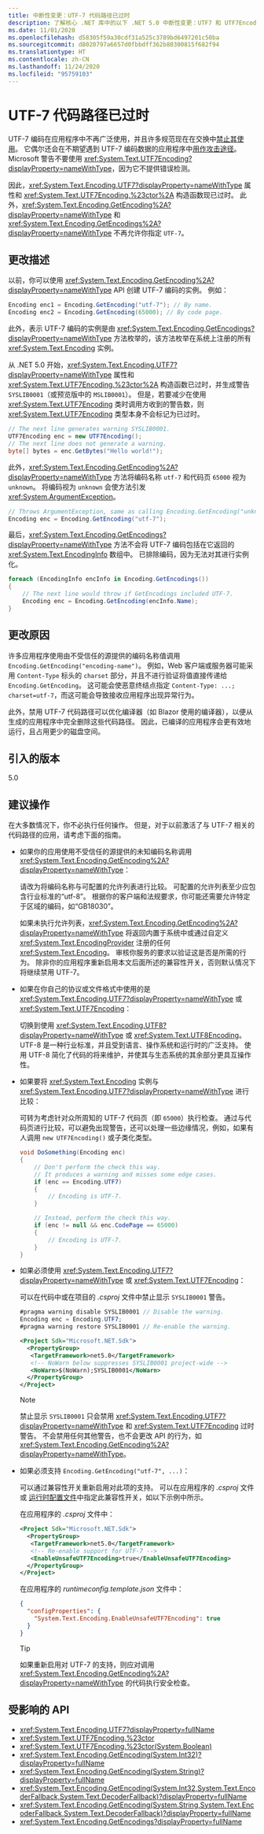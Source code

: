```yaml
---
title: 中断性变更：UTF-7 代码路径已过时
description: 了解核心 .NET 库中的以下 .NET 5.0 中断性变更：UTF7 和 UTF7Encoding 构造函数已过时。
ms.date: 11/01/2020
ms.openlocfilehash: d58305f59a30cdf31a525c3789bd6497201c50ba
ms.sourcegitcommit: d8020797a6657d0fbbdff362b80300815f682f94
ms.translationtype: HT
ms.contentlocale: zh-CN
ms.lasthandoff: 11/24/2020
ms.locfileid: "95759103"
---
```

# <a name="utf-7-code-paths-are-obsolete"></a>UTF-7 代码路径已过时

UTF-7 编码在应用程序中不再广泛使用，并且许多规范现在在交换中[禁止其使用](https://security.stackexchange.com/a/68609/3573)。 它偶尔还会在不期望遇到 UTF-7 编码数据的应用程序中[用作攻击途径](https://cve.mitre.org/cgi-bin/cvekey.cgi?keyword=utf-7)。 Microsoft 警告不要使用 <xref:System.Text.UTF7Encoding?displayProperty=nameWithType>，因为它不提供错误检测。

因此，<xref:System.Text.Encoding.UTF7?displayProperty=nameWithType> 属性和 <xref:System.Text.UTF7Encoding.%23ctor%2A> 构造函数现已过时。 此外，<xref:System.Text.Encoding.GetEncoding%2A?displayProperty=nameWithType> 和 <xref:System.Text.Encoding.GetEncodings%2A?displayProperty=nameWithType> 不再允许你指定 `UTF-7`。

## <a name="change-description"></a>更改描述

以前，你可以使用 <xref:System.Text.Encoding.GetEncoding%2A?displayProperty=nameWithType> API 创建 UTF-7 编码的实例。 例如：

```csharp
Encoding enc1 = Encoding.GetEncoding("utf-7"); // By name.
Encoding enc2 = Encoding.GetEncoding(65000); // By code page.
```

此外，表示 UTF-7 编码的实例是由 <xref:System.Text.Encoding.GetEncodings?displayProperty=nameWithType> 方法枚举的，该方法枚举在系统上注册的所有 <xref:System.Text.Encoding> 实例。

从 .NET 5.0 开始，<xref:System.Text.Encoding.UTF7?displayProperty=nameWithType> 属性和 <xref:System.Text.UTF7Encoding.%23ctor%2A> 构造函数已过时，并生成警告 `SYSLIB0001`（或预览版中的 `MSLIB0001`）。 但是，若要减少在使用 <xref:System.Text.UTF7Encoding> 类时调用方收到的警告数，则 <xref:System.Text.UTF7Encoding> 类型本身不会标记为已过时。

```csharp
// The next line generates warning SYSLIB0001.
UTF7Encoding enc = new UTF7Encoding();
// The next line does not generate a warning.
byte[] bytes = enc.GetBytes("Hello world!");
```

此外，<xref:System.Text.Encoding.GetEncoding%2A?displayProperty=nameWithType> 方法将编码名称 `utf-7` 和代码页 `65000` 视为 `unknown`。 将编码视为 `unknown` 会使方法引发 <xref:System.ArgumentException>。

```csharp
// Throws ArgumentException, same as calling Encoding.GetEncoding("unknown").
Encoding enc = Encoding.GetEncoding("utf-7");
```

最后，<xref:System.Text.Encoding.GetEncodings?displayProperty=nameWithType> 方法不会将 UTF-7 编码包括在它返回的 <xref:System.Text.EncodingInfo> 数组中。 已排除编码，因为无法对其进行实例化。

```csharp
foreach (EncodingInfo encInfo in Encoding.GetEncodings())
{
    // The next line would throw if GetEncodings included UTF-7.
    Encoding enc = Encoding.GetEncoding(encInfo.Name);
}
```

## <a name="reason-for-change"></a>更改原因

许多应用程序使用由不受信任的源提供的编码名称值调用 `Encoding.GetEncoding("encoding-name")`。 例如，Web 客户端或服务器可能采用 `Content-Type` 标头的 `charset` 部分，并且不进行验证将值直接传递给 `Encoding.GetEncoding`。 这可能会使恶意终结点指定 `Content-Type: ...; charset=utf-7`，而这可能会导致接收应用程序出现异常行为。

此外，禁用 UTF-7 代码路径可以优化编译器（如 Blazor 使用的编译器），以便从生成的应用程序中完全删除这些代码路径。 因此，已编译的应用程序会更有效地运行，且占用更少的磁盘空间。

## <a name="version-introduced"></a>引入的版本

5.0

## <a name="recommended-action"></a>建议操作

在大多数情况下，你不必执行任何操作。 但是，对于以前激活了与 UTF-7 相关的代码路径的应用，请考虑下面的指南。

- 如果你的应用使用不受信任的源提供的未知编码名称调用 <xref:System.Text.Encoding.GetEncoding%2A?displayProperty=nameWithType>：

  请改为将编码名称与可配置的允许列表进行比较。 可配置的允许列表至少应包含行业标准的“utf-8”。 根据你的客户端和法规要求，你可能还需要允许特定于区域的编码，如“GB18030”。

  如果未执行允许列表，<xref:System.Text.Encoding.GetEncoding%2A?displayProperty=nameWithType> 将返回内置于系统中或通过自定义 <xref:System.Text.EncodingProvider> 注册的任何 <xref:System.Text.Encoding>。 审核你服务的要求以验证这是否是所需的行为。 除非你的应用程序重新启用本文后面所述的兼容性开关，否则默认情况下将继续禁用 UTF-7。

- 如果在你自己的协议或文件格式中使用的是 <xref:System.Text.Encoding.UTF7?displayProperty=nameWithType> 或 <xref:System.Text.UTF7Encoding>：

  切换到使用 <xref:System.Text.Encoding.UTF8?displayProperty=nameWithType> 或 <xref:System.Text.UTF8Encoding>。 UTF-8 是一种行业标准，并且受到语言、操作系统和运行时的广泛支持。 使用 UTF-8 简化了代码的将来维护，并使其与生态系统的其余部分更具互操作性。

- 如果要将 <xref:System.Text.Encoding> 实例与 <xref:System.Text.Encoding.UTF7?displayProperty=nameWithType> 进行比较：

  可转为考虑针对众所周知的 UTF-7 代码页（即 `65000`）执行检查。 通过与代码页进行比较，可以避免出现警告，还可以处理一些边缘情况，例如，如果有人调用 `new UTF7Encoding()` 或子类化类型。

  ```csharp
  void DoSomething(Encoding enc)
  {
      // Don't perform the check this way.
      // It produces a warning and misses some edge cases.
      if (enc == Encoding.UTF7)
      {
          // Encoding is UTF-7.
      }

      // Instead, perform the check this way.
      if (enc != null && enc.CodePage == 65000)
      {
          // Encoding is UTF-7.
      }
  }
  ```

- 如果必须使用 <xref:System.Text.Encoding.UTF7?displayProperty=nameWithType> 或 <xref:System.Text.UTF7Encoding>：

  可以在代码中或在项目的 *.csproj* 文件中禁止显示 `SYSLIB0001` 警告。

  ```csharp
  #pragma warning disable SYSLIB0001 // Disable the warning.
  Encoding enc = Encoding.UTF7;
  #pragma warning restore SYSLIB0001 // Re-enable the warning.
  ```

  ```xml
  <Project Sdk="Microsoft.NET.Sdk">
    <PropertyGroup>
     <TargetFramework>net5.0</TargetFramework>
     <!-- NoWarn below suppresses SYSLIB0001 project-wide -->
     <NoWarn>$(NoWarn);SYSLIB0001</NoWarn>
    </PropertyGroup>
  </Project>
  ```

  > [!NOTE]
  > 禁止显示 `SYSLIB0001` 只会禁用 <xref:System.Text.Encoding.UTF7?displayProperty=nameWithType> 和 <xref:System.Text.UTF7Encoding> 过时警告。 不会禁用任何其他警告，也不会更改 API 的行为，如 <xref:System.Text.Encoding.GetEncoding%2A?displayProperty=nameWithType>。

- 如果必须支持 `Encoding.GetEncoding("utf-7", ...)`：

  可以通过兼容性开关重新启用对此项的支持。 可以在应用程序的 *.csproj* 文件或 [运行时配置文件](../../../run-time-config/index.md)中指定此兼容性开关，如以下示例中所示。

  在应用程序的 *.csproj* 文件中：

  ```xml
  <Project Sdk="Microsoft.NET.Sdk">
    <PropertyGroup>
     <TargetFramework>net5.0</TargetFramework>
     <!-- Re-enable support for UTF-7 -->
     <EnableUnsafeUTF7Encoding>true</EnableUnsafeUTF7Encoding>
    </PropertyGroup>
  </Project>
  ```

  在应用程序的 *runtimeconfig.template.json* 文件中：

  ```json
  {
    "configProperties": {
      "System.Text.Encoding.EnableUnsafeUTF7Encoding": true
    }
  }
  ```

  > [!TIP]
  > 如果重新启用对 UTF-7 的支持，则应对调用 <xref:System.Text.Encoding.GetEncoding%2A?displayProperty=nameWithType> 的代码执行安全检查。

## <a name="affected-apis"></a>受影响的 API

- <xref:System.Text.Encoding.UTF7?displayProperty=fullName>
- <xref:System.Text.UTF7Encoding.%23ctor>
- <xref:System.Text.UTF7Encoding.%23ctor(System.Boolean)>
- <xref:System.Text.Encoding.GetEncoding(System.Int32)?displayProperty=fullName>
- <xref:System.Text.Encoding.GetEncoding(System.String)?displayProperty=fullName>
- <xref:System.Text.Encoding.GetEncoding(System.Int32,System.Text.EncoderFallback,System.Text.DecoderFallback)?displayProperty=fullName>
- <xref:System.Text.Encoding.GetEncoding(System.String,System.Text.EncoderFallback,System.Text.DecoderFallback)?displayProperty=fullName>
- <xref:System.Text.Encoding.GetEncodings?displayProperty=fullName>

<!--

#### Category

- Core .NET libraries
- Security

### Affected APIs

- `System.Text.Encoding.UTF7`
- `System.Text.UTF7Encoding.#ctor`
- `System.Text.UTF7Encoding.#ctor(System.Boolean)`
- `System.Text.Encoding.GetEncoding(System.Int32)`
- `System.Text.Encoding.GetEncoding(System.String)`
- `System.Text.Encoding.GetEncoding(System.Int32,System.Text.EncoderFallback,System.Text.DecoderFallback)`
- `System.Text.Encoding.GetEncoding(System.String,System.Text.EncoderFallback,System.Text.DecoderFallback)`
- `System.Text.Encoding.GetEncodings`

-->
